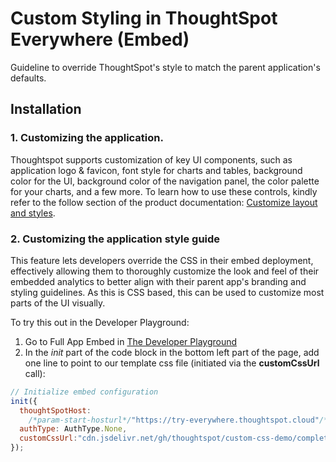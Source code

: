 # Custom Styling in ThoughtSpot Everywhere (Embed)

Guideline to override ThoughtSpot's style to match the parent application's defaults.

## Installation

### 1. Customizing the application.
Thoughtspot supports customization of key UI components, such as application logo & favicon, font style for charts and tables, background color for the UI, background color of the navigation panel, the color palette for your charts, and a few more. To learn how to use these controls, kindly refer to the follow section of the product documentation: [Customize layout and styles](https://developers.thoughtspot.com/docs/?pageid=customize-style).

### 2. Customizing the application style guide

This feature lets developers override the CSS in their embed deployment, effectively allowing them to thoroughly customize the look and feel of their embedded analytics to better align with their parent app's branding and styling guidelines.
As this is CSS based, this can be used to customize most parts of the UI visually.

To try this out in the Developer Playground:
1. Go to Full App Embed in [The Developer Playground](https://try-everywhere.thoughtspot.cloud/v2/#/everywhere/playground/fullApp)
2. In the _init_ part of the code block in the bottom left part of the page, add one line to point to our template css file (initiated via the **customCssUrl** call):

```js
// Initialize embed configuration
init({
  thoughtSpotHost:
    /*param-start-hosturl*/"https://try-everywhere.thoughtspot.cloud"/*param-end-hosturl*/,
  authType: AuthType.None,
  customCssUrl:"cdn.jsdelivr.net/gh/thoughtspot/custom-css-demo/complete.css"
});
```

